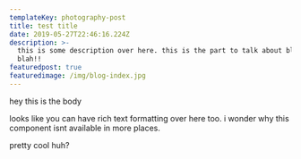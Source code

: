 ```yaml
---
templateKey: photography-post
title: test title
date: 2019-05-27T22:46:16.224Z
description: >-
  this is some description over here. this is the part to talk about blah blah
  blah!!
featuredpost: true
featuredimage: /img/blog-index.jpg
---
```

hey this is the body

looks like you can have rich text formatting over here too. i wonder why this component isnt available in more places.

pretty cool huh?
